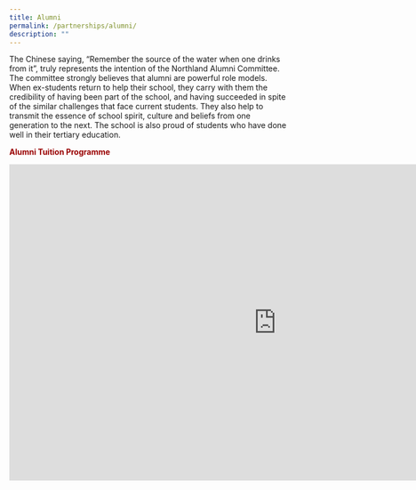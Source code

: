 ```yaml
---
title: Alumni
permalink: /partnerships/alumni/
description: ""
---
```

<p>The Chinese saying, &ldquo;Remember the source of the water when one drinks from it&rdquo;, truly represents the intention of the Northland Alumni Committee. The committee strongly believes that alumni are powerful role models. When ex-students return to help their school, they carry with them the credibility of having been part of the school, and having succeeded in spite of the similar challenges that face current students. They also help to transmit the essence of school spirit, culture and beliefs from one generation to the next. The school is also proud of students who have done well in their tertiary education.&nbsp;</p>
<p><strong><span style="color: #990000;">Alumni Tuition Programme&nbsp;</span></strong></p>
<iframe src="https://docs.google.com/presentation/d/e/2PACX-1vT1Cd7UWoFzffoHuME093Gxbvjx-egxXekjn14KhjfkccgsjotN7vb8WUnjiuo97xB6xe0gJvbBVZL4/embed?start=false&loop=false&delayms=10000" frameborder="0" width="960" height="569" allowfullscreen="true"></iframe>
